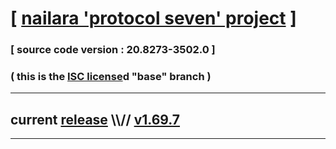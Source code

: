 
# [ [nailara 'protocol seven' project](http://nailara.network/) ]

### [ source code version : 20.8273-3502.0 ]

### ( this is the [ISC license](license)d "base" branch )
---
## current [release](https://github.com/taekiten/nailara/releases) \\\\// [v1.69.7](https://github.com/taekiten/nailara/releases/tag/v1.69.7)
---
